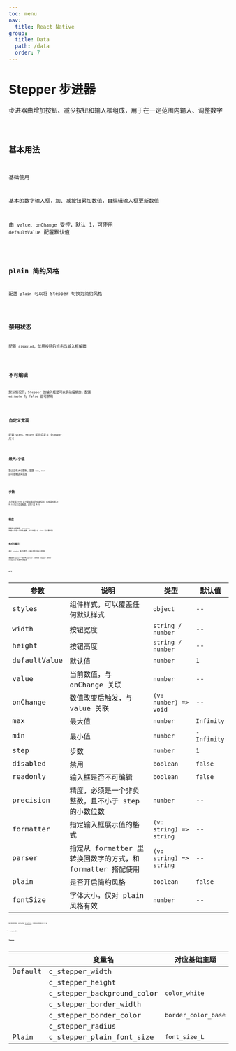 ```yaml
---
toc: menu
nav:
  title: React Native
group:
  title: Data
  path: /data
  order: 7
---
```


# Stepper 步进器

步进器由增加按钮、减少按钮和输入框组成，用于在一定范围内输入、调整数字

<code src='./demos' phone />

## 基本用法

基础使用

基本的数字输入框，加、减按钮累加数值，自编辑输入框更新数值

由 `value`、`onChange` 受控，默认 1，可使用 `defaultValue` 配置默认值

<code src='./demos/demo-base.tsx' />

## plain 简约风格

配置 `plain` 可以将 Stepper 切换为简约风格

<code src='./demos/demo-plain.tsx' />

## 禁用状态

配置 `disabled`，禁用按钮的点击与输入框编辑

<code src='./demos/demo-disabled.tsx' />

## 不可编辑

默认情况下，Stepper 的输入框是可以手动编辑的，配置 `editable` 为 false 即可禁用

<code src='./demos/demo-editable.tsx' />

## 自定义宽高

配置 `width`、`height` 即可自定义 Stepper 尺寸

<code src='./demos/demo-rect.tsx' />

## 最大/小值

默认没有大小限制，配置 `max`、`min` 即可限制区间范围

<code src='./demos/demo-clamp.tsx' />

## 步数

允许配置 `step` 定义递增递减的步数控制，如配置步长为 0.1（每次点击按钮，递增/减 0.1）

<code src='./demos/demo-step.tsx' />

## 精度

控制显示的精度，`precision` 的值必须是一个非负整数，并且不能小于 step 的小数位数

<code src='./demos/demo-precision.tsx' />

## 格式化展示

通过 `formatter` 格式化数字，以展示具有具体含义的数据

需要配合 `parser` 一起使用，parser 负责告知 Stepper 如何将 formatter 后的字符串复原

<code src='./demos/demo-formatter.tsx' />

## API

| 参数 | 说明               | 类型         | 默认值 |
|------|--------------------|--------------|--------|
| styles       | 组件样式，可以覆盖任何默认样式                             | `object`                | --          |
| width        | 按钮宽度                                                   | `string / number`       | --          |
| height       | 按钮高度                                                   | `string / number`       | --          |
| defaultValue | 默认值                                                     | `number`                | `1`         |
| value        | 当前数值，与 onChange 关联                                 | `number`                | --          |
| onChange     | 数值改变后触发，与 value 关联                              | `(v: number) => void`   | --          |
| max          | 最大值                                                     | `number`                | `Infinity`  |
| min          | 最小值                                                     | `number`                | `-Infinity` |
| step         | 步数                                                       | `number`                | `1`         |
| disabled     | 禁用                                                       | `boolean`               | `false`     |
| readonly     | 输入框是否不可编辑                                         | `boolean`               | `false`     |
| precision    | 精度，必须是一个非负整数，且不小于 step 的小数位数         | `number`                | --          |
| formatter    | 指定输入框展示值的格式                                     | `(v: string) => string` | --          |
| parser       | 指定从 formatter 里转换回数字的方式，和 formatter 搭配使用 | `(v: string) => string` | --          |
| plain        | 是否开启简约风格                                           | `boolean`               | `false`     |
| fontSize     | 字体大小，仅对 plain 风格有效                              | `number`                | --          |

除了默认配置项，还可以传递 [ViewProps](https://reactnative.cn/docs/view)，将作用在组件根元素上，如

- style 样式

## Theme

|  | **变量名** | **对应基础主题**     | **值**    |
|--------------------|--------------|--------|--------------------|
| Default | c_stepper_width            |                     | `108`                      |
|         | c_stepper_height           |                     | `32`                       |
|         | c_stepper_background_color | `color_white`       | `‘#fff’`                   |
|         | c_stepper_border_width     |                     | `StyleSheet.hairlineWidth` |
|         | c_stepper_border_color     | `border_color_base` | `‘#e8e8e8’`                |
|         | c_stepper_radius           |                     | `16`                       |
| Plain   | c_stepper_plain_font_size  | `font_size_L`       | `15`                       |